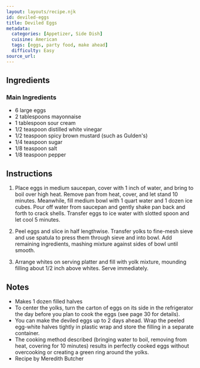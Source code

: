 ```yaml
---
layout: layouts/recipe.njk
id: deviled-eggs
title: Deviled Eggs
metadata:
  categories: [Appetizer, Side Dish]
  cuisine: American
  tags: [eggs, party food, make ahead]
  difficulty: Easy
source_url: 
---
```



## Ingredients

### Main Ingredients
- 6 large eggs
- 2 tablespoons mayonnaise
- 1 tablespoon sour cream
- 1/2 teaspoon distilled white vinegar
- 1/2 teaspoon spicy brown mustard (such as Gulden's)
- 1/4 teaspoon sugar
- 1/8 teaspoon salt
- 1/8 teaspoon pepper

## Instructions

1. Place eggs in medium saucepan, cover with 1 inch of water, and bring to boil over high heat. Remove pan from heat, cover, and let stand 10 minutes. Meanwhile, fill medium bowl with 1 quart water and 1 dozen ice cubes. Pour off water from saucepan and gently shake pan back and forth to crack shells. Transfer eggs to ice water with slotted spoon and let cool 5 minutes.

2. Peel eggs and slice in half lengthwise. Transfer yolks to fine-mesh sieve and use spatula to press them through sieve and into bowl. Add remaining ingredients, mashing mixture against sides of bowl until smooth.

3. Arrange whites on serving platter and fill with yolk mixture, mounding filling about 1/2 inch above whites. Serve immediately.

## Notes
- Makes 1 dozen filled halves
- To center the yolks, turn the carton of eggs on its side in the refrigerator the day before you plan to cook the eggs (see page 30 for details).
- You can make the deviled eggs up to 2 days ahead. Wrap the peeled egg-white halves tightly in plastic wrap and store the filling in a separate container.
- The cooking method described (bringing water to boil, removing from heat, covering for 10 minutes) results in perfectly cooked eggs without overcooking or creating a green ring around the yolks.
- Recipe by Meredith Butcher